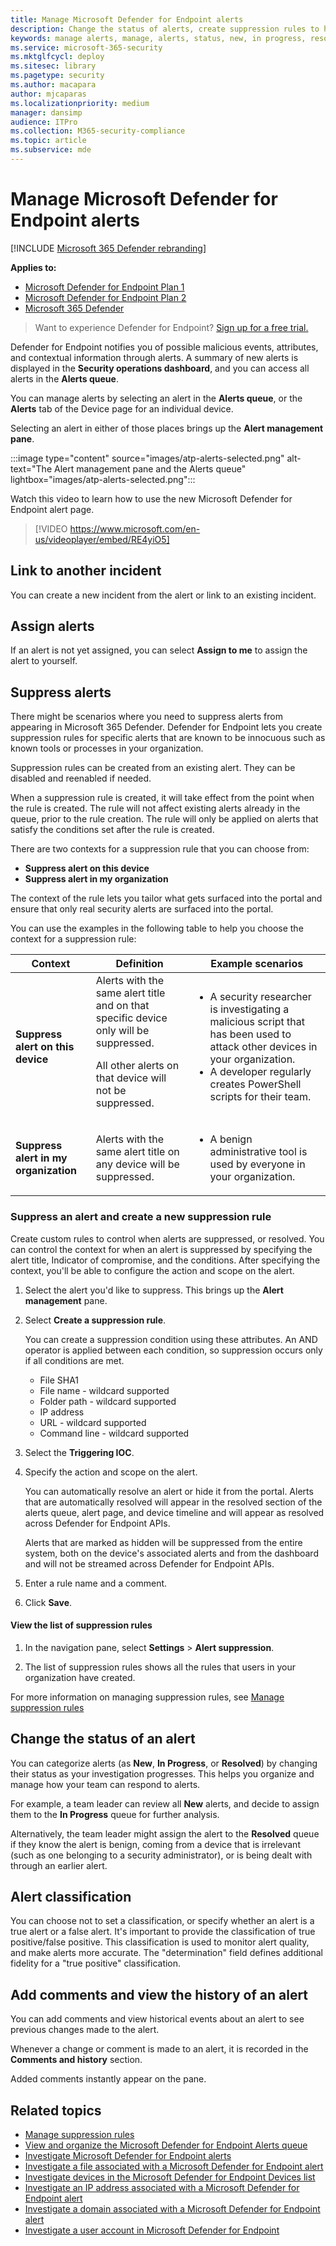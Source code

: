```yaml
---
title: Manage Microsoft Defender for Endpoint alerts
description: Change the status of alerts, create suppression rules to hide alerts, submit comments, and review change history for individual alerts with the Manage Alert menu.
keywords: manage alerts, manage, alerts, status, new, in progress, resolved, resolve alerts, suppress, supression, rules, context, history, comments, changes
ms.service: microsoft-365-security
ms.mktglfcycl: deploy
ms.sitesec: library
ms.pagetype: security
ms.author: macapara
author: mjcaparas
ms.localizationpriority: medium
manager: dansimp
audience: ITPro
ms.collection: M365-security-compliance
ms.topic: article
ms.subservice: mde
---
```


# Manage Microsoft Defender for Endpoint alerts

[!INCLUDE [Microsoft 365 Defender rebranding](../../includes/microsoft-defender.md)]

**Applies to:**
- [Microsoft Defender for Endpoint Plan 1](https://go.microsoft.com/fwlink/p/?linkid=2154037)
- [Microsoft Defender for Endpoint Plan 2](https://go.microsoft.com/fwlink/p/?linkid=2154037)
- [Microsoft 365 Defender](https://go.microsoft.com/fwlink/?linkid=2118804)


> Want to experience Defender for Endpoint? [Sign up for a free trial.](https://signup.microsoft.com/create-account/signup?products=7f379fee-c4f9-4278-b0a1-e4c8c2fcdf7e&ru=https://aka.ms/MDEp2OpenTrial?ocid=docs-wdatp-managealerts-abovefoldlink)

Defender for Endpoint notifies you of possible malicious events, attributes, and contextual information through alerts. A summary of new alerts is displayed in the **Security operations dashboard**, and you can access all alerts in the **Alerts queue**.

You can manage alerts by selecting an alert in the **Alerts queue**, or the **Alerts** tab of the Device page for an individual device.

Selecting an alert in either of those places brings up the **Alert management pane**.

:::image type="content" source="images/atp-alerts-selected.png" alt-text="The Alert management pane and the Alerts queue" lightbox="images/atp-alerts-selected.png":::

Watch this video to learn how to use the new Microsoft Defender for Endpoint alert page.
> [!VIDEO https://www.microsoft.com/en-us/videoplayer/embed/RE4yiO5]

## Link to another incident

You can create a new incident from the alert or link to an existing incident.

## Assign alerts

If an alert is not yet assigned, you can select **Assign to me** to assign the alert to yourself.

## Suppress alerts

There might be scenarios where you need to suppress alerts from appearing in Microsoft 365 Defender. Defender for Endpoint lets you create suppression rules for specific alerts that are known to be innocuous such as known tools or processes in your organization.

Suppression rules can be created from an existing alert. They can be disabled and reenabled if needed.

When a suppression rule is created, it will take effect from the point when the rule is created. The rule will not affect existing alerts already in the queue, prior to the rule creation. The rule will only be applied on alerts that satisfy the conditions set after the rule is created.

There are two contexts for a suppression rule that you can choose from:

- **Suppress alert on this device**
- **Suppress alert in my organization**

The context of the rule lets you tailor what gets surfaced into the portal and ensure that only real security alerts are surfaced into the portal.

You can use the examples in the following table to help you choose the context for a suppression rule:

|Context|Definition|Example scenarios|
|---|---|---|
|**Suppress alert on this device**|Alerts with the same alert title and on that specific device only will be suppressed. <p> All other alerts on that device will not be suppressed.|<ul><li>A security researcher is investigating a malicious script that has been used to attack other devices in your organization.</li><li>A developer regularly creates PowerShell scripts for their team.</li></ul>|
|**Suppress alert in my organization**|Alerts with the same alert title on any device will be suppressed.|<ul><li>A benign administrative tool is used by everyone in your organization.</li></ul>|

### Suppress an alert and create a new suppression rule

Create custom rules to control when alerts are suppressed, or resolved. You can control the context for when an alert is suppressed by specifying the alert title, Indicator of compromise, and the conditions. After specifying the context, you'll be able to configure the action and scope on the alert.

1. Select the alert you'd like to suppress. This brings up the **Alert management** pane.

2. Select **Create a suppression rule**.

    You can create a suppression condition using these attributes. An AND operator is applied between each condition, so suppression occurs only if all conditions are met.

    - File SHA1
    - File name - wildcard supported
    - Folder path - wildcard supported
    - IP address
    - URL - wildcard supported
    - Command line - wildcard supported

3. Select the **Triggering IOC**.

4. Specify the action and scope on the alert.

   You can automatically resolve an alert or hide it from the portal. Alerts that are automatically resolved will appear in the resolved section of the alerts queue, alert page, and device timeline and will appear as resolved across Defender for Endpoint APIs.

   Alerts that are marked as hidden will be suppressed from the entire system, both on the device's associated alerts and from the dashboard and will not be streamed across Defender for Endpoint APIs.

5. Enter a rule name and a comment.

6. Click **Save**.

#### View the list of suppression rules

1. In the navigation pane, select **Settings** \> **Alert suppression**.

2. The list of suppression rules shows all the rules that users in your organization have created.

For more information on managing suppression rules, see [Manage suppression rules](manage-suppression-rules.md)

## Change the status of an alert

You can categorize alerts (as **New**, **In Progress**, or **Resolved**) by changing their status as your investigation progresses. This helps you organize and manage how your team can respond to alerts.

For example, a team leader can review all **New** alerts, and decide to assign them to the **In Progress** queue for further analysis.

Alternatively, the team leader might assign the alert to the **Resolved** queue if they know the alert is benign, coming from a device that is irrelevant (such as one belonging to a security administrator), or is being dealt with through an earlier alert.

## Alert classification

You can choose not to set a classification, or specify whether an alert is a true alert or a false alert. It's important to provide the classification of true positive/false positive. This classification is used to monitor alert quality, and make alerts more accurate. The "determination" field defines additional fidelity for a "true positive" classification.

## Add comments and view the history of an alert

You can add comments and view historical events about an alert to see previous changes made to the alert.

Whenever a change or comment is made to an alert, it is recorded in the **Comments and history** section.

Added comments instantly appear on the pane.

## Related topics

- [Manage suppression rules](manage-suppression-rules.md)
- [View and organize the Microsoft Defender for Endpoint Alerts queue](alerts-queue.md)
- [Investigate Microsoft Defender for Endpoint alerts](investigate-alerts.md)
- [Investigate a file associated with a Microsoft Defender for Endpoint alert](investigate-files.md)
- [Investigate devices in the Microsoft Defender for Endpoint Devices list](investigate-machines.md)
- [Investigate an IP address associated with a Microsoft Defender for Endpoint alert](investigate-ip.md)
- [Investigate a domain associated with a Microsoft Defender for Endpoint alert](investigate-domain.md)
- [Investigate a user account in Microsoft Defender for Endpoint](investigate-user.md)

